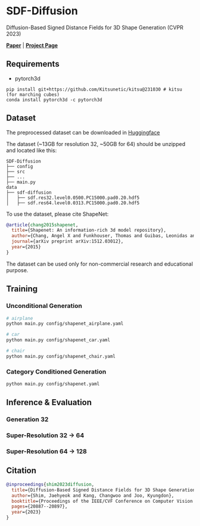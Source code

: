 # SDF-Diffusion

Diffusion-Based Signed Distance Fields for 3D Shape Generation (CVPR 2023)

[**Paper**](https://openaccess.thecvf.com/content/CVPR2023/html/Shim_Diffusion-Based_Signed_Distance_Fields_for_3D_Shape_Generation_CVPR_2023_paper.html) | [**Project Page**](https://kitsunetic.github.io/sdf-diffusion/)




## Requirements

- pytorch3d

```
pip install git+https://github.com/Kitsunetic/kitsu@231030 # kitsu (for marching cubes)
conda install pytorch3d -c pytorch3d
```

## Dataset

The preprocessed dataset can be downloaded in [Huggingface](https://huggingface.co/datasets/kitsunetic/SDF-Diffusion-Dataset)

The dataset (~13GB for resolution 32, ~50GB for 64) should be unzipped and located like this:

```
SDF-Diffusion
├── config
├── src
├── ...
├── main.py
data
├── sdf-diffusion
│   ├── sdf.res32.level0.0500.PC15000.pad0.20.hdf5
│   ├── sdf.res64.level0.0313.PC15000.pad0.20.hdf5
```

To use the dataset, please cite ShapeNet:
```bib
@article{chang2015shapenet,
  title={Shapenet: An information-rich 3d model repository},
  author={Chang, Angel X and Funkhouser, Thomas and Guibas, Leonidas and Hanrahan, Pat and Huang, Qixing and Li, Zimo and Savarese, Silvio and Savva, Manolis and Song, Shuran and Su, Hao and others},
  journal={arXiv preprint arXiv:1512.03012},
  year={2015}
}
```
The dataset can be used only for non-commercial research and educational purpose.

## Training

### Unconditional Generation

```sh
# airplane
python main.py config/shapenet_airplane.yaml

# car
python main.py config/shapenet_car.yaml

# chair
python main.py config/shapenet_chair.yaml
```

### Category Conditioned Generation

```sh
python main.py config/shapenet.yaml
```

## Inference & Evaluation

### Generation 32


### Super-Resolution 32 -> 64


### Super-Resolution 64 -> 128



## Citation

```bib
@inproceedings{shim2023diffusion,
  title={Diffusion-Based Signed Distance Fields for 3D Shape Generation},
  author={Shim, Jaehyeok and Kang, Changwoo and Joo, Kyungdon},
  booktitle={Proceedings of the IEEE/CVF Conference on Computer Vision and Pattern Recognition},
  pages={20887--20897},
  year={2023}
}
```
